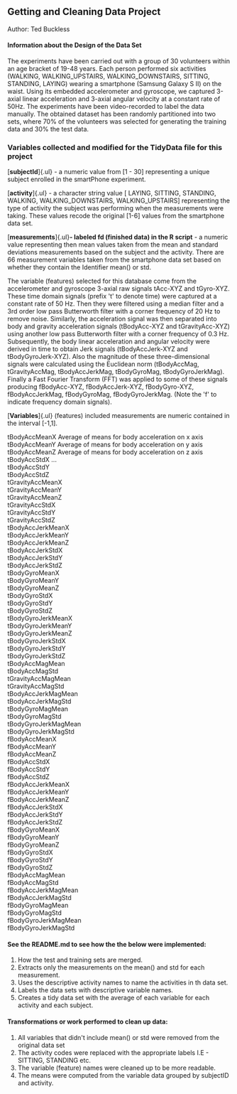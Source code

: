 # 

## Getting and Cleaning Data Project

Author: Ted Buckless

#### **Information about the Design of the Data Set**

The experiments have been carried out with a group of 30 volunteers within an age bracket of 19-48 years. Each person performed six activities (WALKING, WALKING_UPSTAIRS, WALKING_DOWNSTAIRS, SITTING, STANDING, LAYING) wearing a smartphone (Samsung Galaxy S II) on the waist. Using its embedded accelerometer and gyroscope, we captured 3-axial linear acceleration and 3-axial angular velocity at a constant rate of 50Hz. The experiments have been video-recorded to label the data manually. The obtained dataset has been randomly partitioned into two sets, where 70% of the volunteers was selected for generating the training data and 30% the test data.

### Variables collected and modified for the TidyData file for this project

[**subjectId**]{.ul} - a numeric value from [1 - 30] representing a unique subject enrolled in the smartPhone experiment.

[**activity**]{.ul} - a character string value [ LAYING, SITTING, STANDING, WALKING, WALKING_DOWNSTAIRS, WALKING_UPSTAIRS] representing the type of activity the subject was performing when the measurements were taking. These values recode the original [1-6] values from the smartphone data set.

[**measurements**]{.ul}**- labeled fd (finished data) in the R script** - a numeric value representing then mean values taken from the mean and standard deviations measurements based on the subject and the activity. There are 66 measurement variables taken from the smartphone data set based on whether they contain the Identifier mean() or std.

The variable (features) selected for this database come from the accelerometer and gyroscope 3-axial raw signals tAcc-XYZ and tGyro-XYZ. These time domain signals (prefix 't' to denote time) were captured at a constant rate of 50 Hz. Then they were filtered using a median filter and a 3rd order low pass Butterworth filter with a corner frequency of 20 Hz to remove noise. Similarly, the acceleration signal was then separated into body and gravity acceleration signals (tBodyAcc-XYZ and tGravityAcc-XYZ) using another low pass Butterworth filter with a corner frequency of 0.3 Hz. Subsequently, the body linear acceleration and angular velocity were derived in time to obtain Jerk signals (tBodyAccJerk-XYZ and tBodyGyroJerk-XYZ). Also the magnitude of these three-dimensional signals were calculated using the Euclidean norm (tBodyAccMag, tGravityAccMag, tBodyAccJerkMag, tBodyGyroMag, tBodyGyroJerkMag). Finally a Fast Fourier Transform (FFT) was applied to some of these signals producing fBodyAcc-XYZ, fBodyAccJerk-XYZ, fBodyGyro-XYZ, fBodyAccJerkMag, fBodyGyroMag, fBodyGyroJerkMag. (Note the 'f' to indicate frequency domain signals).

[**Variables**]{.ul} (features) included measurements are numeric contained in the interval [-1,1].

tBodyAccMeanX Average of means for body acceleration on x axis\
tBodyAccMeanY Average of means for body acceleration on y axis\
tBodyAccMeanZ Average of means for body acceleration on z axis\
tBodyAccStdX ...\
tBodyAccStdY\
tBodyAccStdZ\
tGravityAccMeanX\
tGravityAccMeanY\
tGravityAccMeanZ\
tGravityAccStdX\
tGravityAccStdY\
tGravityAccStdZ\
tBodyAccJerkMeanX\
tBodyAccJerkMeanY\
tBodyAccJerkMeanZ\
tBodyAccJerkStdX\
tBodyAccJerkStdY\
tBodyAccJerkStdZ\
tBodyGyroMeanX\
tBodyGyroMeanY\
tBodyGyroMeanZ\
tBodyGyroStdX\
tBodyGyroStdY\
tBodyGyroStdZ\
tBodyGyroJerkMeanX\
tBodyGyroJerkMeanY\
tBodyGyroJerkMeanZ\
tBodyGyroJerkStdX\
tBodyGyroJerkStdY\
tBodyGyroJerkStdZ\
tBodyAccMagMean\
tBodyAccMagStd\
tGravityAccMagMean\
tGravityAccMagStd\
tBodyAccJerkMagMean\
tBodyAccJerkMagStd\
tBodyGyroMagMean\
tBodyGyroMagStd\
tBodyGyroJerkMagMean\
tBodyGyroJerkMagStd\
fBodyAccMeanX\
fBodyAccMeanY\
fBodyAccMeanZ\
fBodyAccStdX\
fBodyAccStdY\
fBodyAccStdZ\
fBodyAccJerkMeanX\
fBodyAccJerkMeanY\
fBodyAccJerkMeanZ\
fBodyAccJerkStdX\
fBodyAccJerkStdY\
fBodyAccJerkStdZ\
fBodyGyroMeanX\
fBodyGyroMeanY\
fBodyGyroMeanZ\
fBodyGyroStdX\
fBodyGyroStdY\
fBodyGyroStdZ\
fBodyAccMagMean\
fBodyAccMagStd\
fBodyAccJerkMagMean\
fBodyAccJerkMagStd\
fBodyGyroMagMean\
fBodyGyroMagStd\
fBodyGyroJerkMagMean\
fBodyGyroJerkMagStd

#### See the README.md to see how the the below were implemented:

1.  How the test and training sets are merged.
2.  Extracts only the measurements on the mean() and std for each measurement.
3.  Uses the descriptive activity names to name the activities in th data set.
4.  Labels the data sets with descriptive variable names.
5.  Creates a tidy data set with the average of each variable for each activity and each subject.

#### Transformations or work performed to clean up data:

1.  All variables that didn't include mean() or std were removed from the original data set
2.  The activity codes were replaced with the appropriate labels I.E - SITTING, STANDING etc.
3.  The variable (feature) names were cleaned up to be more readable.
4.  The means were computed from the variable data grouped by subjectID and activity.
